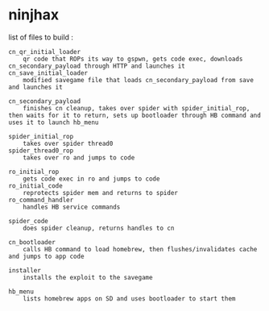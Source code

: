 ninjhax
=======

list of files to build :
 
	cn_qr_initial_loader
		qr code that ROPs its way to gspwn, gets code exec, downloads cn_secondary_payload through HTTP and launches it
	cn_save_initial_loader
		modified savegame file that loads cn_secondary_payload from save and launches it
 
	cn_secondary_payload
		finishes cn cleanup, takes over spider with spider_initial_rop, then waits for it to return, sets up bootloader through HB command and uses it to launch hb_menu
 
	spider_initial_rop
		takes over spider thread0
	spider_thread0_rop
		takes over ro and jumps to code
 
	ro_initial_rop
		gets code exec in ro and jumps to code
	ro_initial_code
		reprotects spider mem and returns to spider
	ro_command_handler
		handles HB service commands
 
	spider_code
		does spider cleanup, returns handles to cn
 
	cn_bootloader
		calls HB command to load homebrew, then flushes/invalidates cache and jumps to app code
 
	installer
		installs the exploit to the savegame

	hb_menu
		lists homebrew apps on SD and uses bootloader to start them
